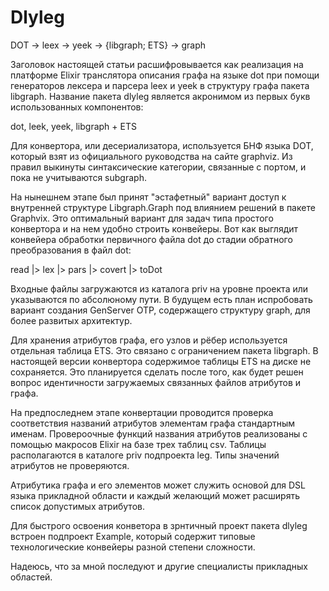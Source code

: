 # Dlyleg

DOT → leex → yeek → {libgraph; ETS} → graph

Заголовок настоящей статьи расшифровывается как реализация на платформе Elixir транслятора описания графа на языке dot при помощи генераторов лексера и парсера leex и yeek в структуру графа пакета libgraph. Название пакета dlyleg является акронимом из первых букв использованных компонентов:

dot,
leek,
yeek,
libgraph + ETS

Для конвертора, или десериализатора,  используется БНФ языка DOT, который взят из официального руководства на сайте graphviz. Из  правил выкинуты синтаксические категории, связанные с портом, и пока не учитываются subgraph.

На нынешнем этапе был принят "эстафетный" вариант доступ к внутренней структуре Libgraph.Graph под влиянием решений в пакете Graphvix.
Это оптимальный вариант для задач типа простого конвертора и на нем удобно строить конвейеры. Вот как выглядит конвейера обработки первичного файла dot до стадии обратного преобразования в файл dot:

read |> lex |> pars |> covert |> toDot

Входные файлы загружаются из каталога priv на уровне проекта или указываются по абсолюному пути.
В будущем есть план испробовать вариант создания GenServer OTP, содержащего структуру graph, для более развитых архитектур.

Для хранения атрибутов графа, его узлов и рёбер используется отдельная таблица ETS. Это связано с ограничением пакета libgraph. В настоящей версии конвертора содержимое таблицы ETS на диске не сохраняется. Это планируется сделать после того, как будет решен вопрос идентичности загружаемых связанных файлов атрибутов и графа.

На предпоследнем этапе конвертации проводится проверка соответствия названий атрибутов элементам графа стандартным именам.
Провероочные функций названия атрибутов реализованы с помощью макросов Elixir на базе трех таблиц csv. Таблицы располагаются в каталоге priv подпроекта leg. Типы значений атрибутов не проверяются.

Атрибутика графа и его элементов может служить основой для DSL языка прикладной области и каждый желающий может расширять список допустимых атрибутов.

Для быстрого освоения конветора в зрнтичный проект пакета dlyleg встроен подпроект Example, который содержит типовые технологические конвейеры разной степени сложности.

Надеюсь, что за мной последуют и другие специалисты прикладных областей.

